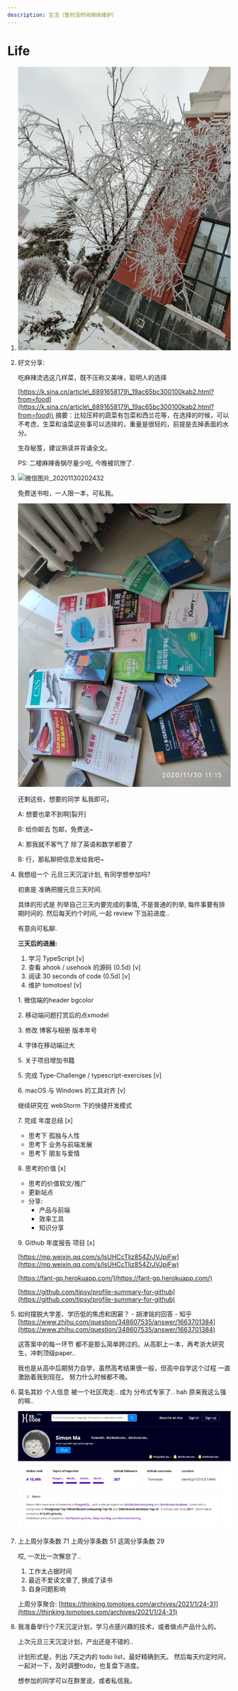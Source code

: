```yaml
---
description: 生活（暂时没时间继续维护）
---
```


# Life

1. ![image-20201122151223459](<../.gitbook/assets/image-20201122151223459 (1).png>)
2.  好文分享:

    吃麻辣烫选这几样菜，既不压称又美味，聪明人的选择

    [https://k.sina.cn/article\_6891658179\_19ac65bc300100kab2.html?from=food](https://k.sina.cn/article\_6891658179\_19ac65bc300100kab2.html?from=food)\
    摘要：比较压秤的蔬菜有包菜和西兰花等，在选择的时候，可以不考虑，生菜和油菜这些事可以选择的，重量是很轻的，前提是去掉表面的水分。

    生存秘笈，建议熟读并背诵全文。

    PS: 二楼麻辣香锅尽量少吃, 今晚被坑惨了.
3.  ![微信图片\_20201130202432](../.gitbook/assets/微信图片\_20201130202432.jpg)

    免费送书啦，一人限一本，可私我。

    ![image-20201201134849697](<../.gitbook/assets/image-20201201134849697 (1).png>)

    还剩这些，想要的同学 私我即可。

    A: 想要也拿不到啊\[裂开]

    B: 给你邮去 包邮，免费送\~

    A: 那我就不客气了 除了英语和数学都要了

    B: 行，那私聊把信息发给我吧\~
4.  我想组一个 元旦三天沉淀计划, 有同学想参加吗?

    初衷是 准确把握元旦三天时间.

    具体的形式是 列举自己三天内要完成的事情, 不是普通的列举, 每件事要有排期时间的. 然后每天约个时间, 一起 review 下当前进度..

    有意向可私聊.

    **三天后的进展:**

    1. 学习 TypeScript \[v]
    2. 查看 ahook / usehook 的源码 (0.5d) \[v]
    3. 阅读 30 seconds of code (0.5d) \[v]
    4. 维护 tomotoes! \[v]

    &#x20;       1\. 微信端的header bgcolor

    &#x20;       2\. 移动端问题打赏后的点xmodel

    &#x20;       3\. 修改 博客与相册 版本年号

    &#x20;       4\. 字体在移动端过大

    &#x20;       5\. 关于项目增加书籍

    5\. 完成 Type-Challenge / typescript-exercises \[v]

    6\. macOS 与 Windows 的工具对齐 \[v]

    &#x20;   继续研究在 webStorm 下的快捷开发模式

    7\. 完成 年度总结 \[x]

    * 思考下 孤独与人性
    * 思考下 业务与前端发展
    * 思考下 朋友与爱情

    8\. 思考的价值 \[x]

    * 思考的价值软文/推广
    * 更新站点
    * 分享:
      * 产品与前端
      * 效率工具
      * 知识分享

    9\. Github 年度报告 项目 \[x]

    [https://mp.weixin.qq.com/s/lsUHCcTljz854ZrJVJpjFw](https://mp.weixin.qq.com/s/lsUHCcTljz854ZrJVJpjFw)

    [https://fant-gp.herokuapp.com/](https://fant-gp.herokuapp.com/)

    [https://github.com/tipsy/profile-summary-for-github](https://github.com/tipsy/profile-summary-for-github)
5.  如何摆脱大学差、学历低的焦虑和困窘？ - 胡津铭的回答 - 知乎 [https://www.zhihu.com/question/348607535/answer/1663701384](https://www.zhihu.com/question/348607535/answer/1663701384)

    这答案中的每一环节 都不是那么简单跨过的。从高职上一本，再考浙大研究生，冲刺顶级paper..

    我也是从高中后期努力自学，虽然高考结果很一般，但高中自学这个过程 一直激励着我到现在。 努力什么时候都不晚。
6.  莫名其妙 个人信息 被一个社区爬走.. 成为 分布式专家了.. hah 原来我这么强的嘛..

    ![image-20210110233840233](../.gitbook/assets/image-20210110233840233.png)
7.  上上周分享条数 71 上周分享条数 51 这周分享条数 29

    哎, 一次比一次懈怠了..

    1. 工作太占据时间
    2. 最近不爱读文章了, 换成了读书
    3. 自身问题影响

    上周分享聚合: [https://thinking.tomotoes.com/archives/2021/1/24-31](https://thinking.tomotoes.com/archives/2021/1/24-31)
8.  我准备举行个7天沉淀计划，学习点感兴趣的技术，或者做点产品什么的。

    上次元旦三天沉淀计划，产出还是不错的..

    计划形式是，列出 7天之内的 todo list，最好精确到天。 然后每天约定时间，一起对一下，及时调整todo，也复盘下进度。

    想参加的同学可以在群里说，或者私信我。
